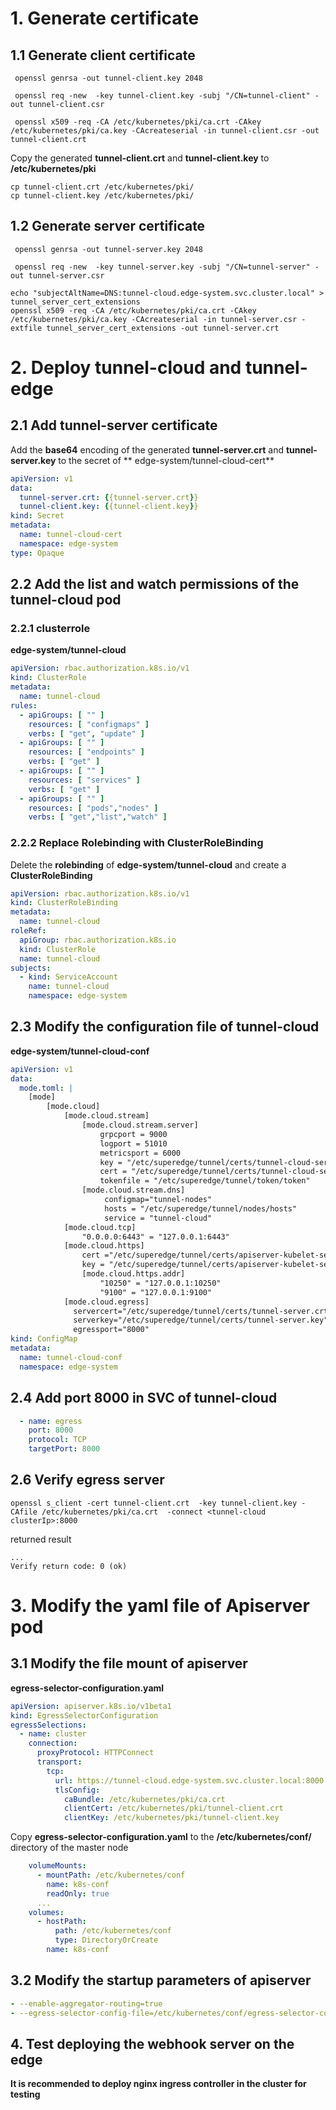 # 1. Generate certificate

## 1.1 Generate client certificate

```shell
 openssl genrsa -out tunnel-client.key 2048
```

```shell
 openssl req -new  -key tunnel-client.key -subj "/CN=tunnel-client" -out tunnel-client.csr
```

```shell
 openssl x509 -req -CA /etc/kubernetes/pki/ca.crt -CAkey /etc/kubernetes/pki/ca.key -CAcreateserial -in tunnel-client.csr -out tunnel-client.crt
```

Copy the generated **tunnel-client.crt** and **tunnel-client.key** to **/etc/kubernetes/pki**

```shell
cp tunnel-client.crt /etc/kubernetes/pki/
cp tunnel-client.key /etc/kubernetes/pki/
```

## 1.2 Generate server certificate

```shell
 openssl genrsa -out tunnel-server.key 2048
```

```shell
 openssl req -new  -key tunnel-server.key -subj "/CN=tunnel-server" -out tunnel-server.csr
```

```shell
echo "subjectAltName=DNS:tunnel-cloud.edge-system.svc.cluster.local" > tunnel_server_cert_extensions
openssl x509 -req -CA /etc/kubernetes/pki/ca.crt -CAkey /etc/kubernetes/pki/ca.key -CAcreateserial -in tunnel-server.csr -extfile tunnel_server_cert_extensions -out tunnel-server.crt
```

# 2. Deploy tunnel-cloud and tunnel-edge

## 2.1 Add tunnel-server certificate

Add the **base64** encoding of the generated **tunnel-server.crt** and **tunnel-server.key** to the secret of **
edge-system/tunnel-cloud-cert**

```yaml
apiVersion: v1
data:
  tunnel-server.crt: {{tunnel-server.crt}}
  tunnel-client.key: {{tunnel-client.key}}
kind: Secret
metadata:
  name: tunnel-cloud-cert
  namespace: edge-system
type: Opaque
```

## 2.2 Add the list and watch permissions of the tunnel-cloud pod

### 2.2.1 clusterrole

**edge-system/tunnel-cloud**

```yaml
apiVersion: rbac.authorization.k8s.io/v1
kind: ClusterRole
metadata:
  name: tunnel-cloud
rules:
  - apiGroups: [ "" ]
    resources: [ "configmaps" ]
    verbs: [ "get", "update" ]
  - apiGroups: [ "" ]
    resources: [ "endpoints" ]
    verbs: [ "get" ]
  - apiGroups: [ "" ]
    resources: [ "services" ]
    verbs: [ "get" ]
  - apiGroups: [ "" ]
    resources: [ "pods","nodes" ]
    verbs: [ "get","list","watch" ]
 ```

### 2.2.2 Replace Rolebinding with ClusterRoleBinding

Delete the **rolebinding** of **edge-system/tunnel-cloud** and create a **ClusterRoleBinding**

```yaml
apiVersion: rbac.authorization.k8s.io/v1
kind: ClusterRoleBinding
metadata:
  name: tunnel-cloud
roleRef:
  apiGroup: rbac.authorization.k8s.io
  kind: ClusterRole
  name: tunnel-cloud
subjects:
  - kind: ServiceAccount
    name: tunnel-cloud
    namespace: edge-system
```

## 2.3 Modify the configuration file of tunnel-cloud

**edge-system/tunnel-cloud-conf**

```yaml
apiVersion: v1
data:
  mode.toml: |
    [mode]
        [mode.cloud]
            [mode.cloud.stream]
                [mode.cloud.stream.server]
                    grpcport = 9000
                    logport = 51010
                    metricsport = 6000
                    key = "/etc/superedge/tunnel/certs/tunnel-cloud-server.key"
                    cert = "/etc/superedge/tunnel/certs/tunnel-cloud-server.crt"
                    tokenfile = "/etc/superedge/tunnel/token/token"
                [mode.cloud.stream.dns]
                     configmap="tunnel-nodes"
                     hosts = "/etc/superedge/tunnel/nodes/hosts"
                     service = "tunnel-cloud"
            [mode.cloud.tcp]
                "0.0.0.0:6443" = "127.0.0.1:6443"
            [mode.cloud.https]
                cert ="/etc/superedge/tunnel/certs/apiserver-kubelet-server.crt"
                key = "/etc/superedge/tunnel/certs/apiserver-kubelet-server.key"
                [mode.cloud.https.addr]
                    "10250" = "127.0.0.1:10250"
                    "9100" = "127.0.0.1:9100"
            [mode.cloud.egress]
              servercert="/etc/superedge/tunnel/certs/tunnel-server.crt"
              serverkey="/etc/superedge/tunnel/certs/tunnel-server.key"
              egressport="8000"
kind: ConfigMap
metadata:
  name: tunnel-cloud-conf
  namespace: edge-system
```

## 2.4 Add port 8000 in SVC of tunnel-cloud

```yaml
  - name: egress
    port: 8000
    protocol: TCP
    targetPort: 8000
```

## 2.6 Verify egress server

```shell
openssl s_client -cert tunnel-client.crt  -key tunnel-client.key -CAfile /etc/kubernetes/pki/ca.crt  -connect <tunnel-cloud clusterIp>:8000
```

returned result

```
...
Verify return code: 0 (ok)
```

# 3. Modify the yaml file of Apiserver pod

## 3.1 Modify the file mount of apiserver

**egress-selector-configuration.yaml**

```yaml
apiVersion: apiserver.k8s.io/v1beta1
kind: EgressSelectorConfiguration
egressSelections:
  - name: cluster
    connection:
      proxyProtocol: HTTPConnect
      transport:
        tcp:
          url: https://tunnel-cloud.edge-system.svc.cluster.local:8000
          tlsConfig:
            caBundle: /etc/kubernetes/pki/ca.crt
            clientCert: /etc/kubernetes/pki/tunnel-client.crt
            clientKey: /etc/kubernetes/pki/tunnel-client.key
```

Copy **egress-selector-configuration.yaml** to the **/etc/kubernetes/conf/** directory of the master node

```yaml
    volumeMounts:
      - mountPath: /etc/kubernetes/conf
        name: k8s-conf
        readOnly: true
      ...
    volumes:
      - hostPath:
          path: /etc/kubernetes/conf
          type: DirectoryOrCreate
        name: k8s-conf

```

## 3.2 Modify the startup parameters of apiserver

```yaml
- --enable-aggregator-routing=true
- --egress-selector-config-file=/etc/kubernetes/conf/egress-selector-configuration.yaml
```

## 4. Test deploying the webhook server on the edge

**It is recommended to deploy nginx ingress controller in the cluster for testing**

